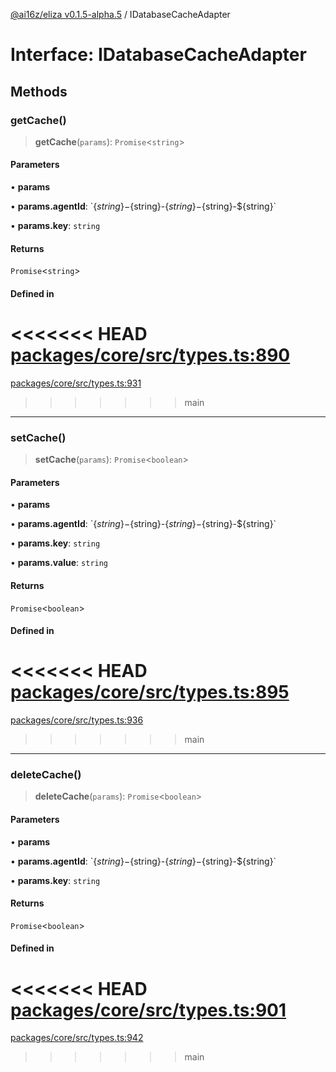 [@ai16z/eliza v0.1.5-alpha.5](../index.md) / IDatabaseCacheAdapter

# Interface: IDatabaseCacheAdapter

## Methods

### getCache()

> **getCache**(`params`): `Promise`\<`string`\>

#### Parameters

• **params**

• **params.agentId**: \`$\{string\}-$\{string\}-$\{string\}-$\{string\}-$\{string\}\`

• **params.key**: `string`

#### Returns

`Promise`\<`string`\>

#### Defined in

<<<<<<< HEAD
[packages/core/src/types.ts:890](https://github.com/konstantine25b/eliza/blob/main/packages/core/src/types.ts#L890)
=======
[packages/core/src/types.ts:931](https://github.com/ai16z/eliza/blob/main/packages/core/src/types.ts#L931)
>>>>>>> main

***

### setCache()

> **setCache**(`params`): `Promise`\<`boolean`\>

#### Parameters

• **params**

• **params.agentId**: \`$\{string\}-$\{string\}-$\{string\}-$\{string\}-$\{string\}\`

• **params.key**: `string`

• **params.value**: `string`

#### Returns

`Promise`\<`boolean`\>

#### Defined in

<<<<<<< HEAD
[packages/core/src/types.ts:895](https://github.com/konstantine25b/eliza/blob/main/packages/core/src/types.ts#L895)
=======
[packages/core/src/types.ts:936](https://github.com/ai16z/eliza/blob/main/packages/core/src/types.ts#L936)
>>>>>>> main

***

### deleteCache()

> **deleteCache**(`params`): `Promise`\<`boolean`\>

#### Parameters

• **params**

• **params.agentId**: \`$\{string\}-$\{string\}-$\{string\}-$\{string\}-$\{string\}\`

• **params.key**: `string`

#### Returns

`Promise`\<`boolean`\>

#### Defined in

<<<<<<< HEAD
[packages/core/src/types.ts:901](https://github.com/konstantine25b/eliza/blob/main/packages/core/src/types.ts#L901)
=======
[packages/core/src/types.ts:942](https://github.com/ai16z/eliza/blob/main/packages/core/src/types.ts#L942)
>>>>>>> main
